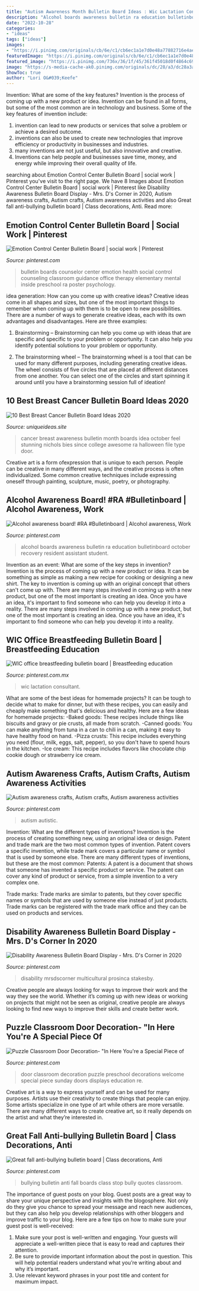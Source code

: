 ```yaml
---
title: "Autism Awareness Month Bulletin Board Ideas : Wic Lactation Consultant"
description: "Alcohol boards awareness bulletin ra education bulletinboard october recovery resident assistant student"
date: "2022-10-28"
categories:
- "ideas"
tags: ["ideas"]
images:
- "https://i.pinimg.com/originals/cb/6e/c1/cb6ec1a1e7d0e48a77882716e4ae7ae6.jpg"
featuredImage: "https://i.pinimg.com/originals/cb/6e/c1/cb6ec1a1e7d0e48a77882716e4ae7ae6.jpg"
featured_image: "https://i.pinimg.com/736x/36/1f/45/361f45018d0f4864c697bebea62335cf--autism-awareness-shirts-autism-shirts.jpg"
image: "https://s-media-cache-ak0.pinimg.com/originals/dc/28/a3/dc28a3a5e03655ae2a3bbb7851e94527.jpg"
ShowToc: true
author: "Lori O&#039;Keefe"
---
```



Invention: What are some of the key features?
Invention is the process of coming up with a new product or idea. Invention can be found in all forms, but some of the most common are in technology and business. Some of the key features of invention include:
1. invention can lead to new products or services that solve a problem or achieve a desired outcome.
2. inventions can also be used to create new technologies that improve efficiency or productivity in businesses and industries. 
3. many inventions are not just useful, but also innovative and creative. 
4. Inventions can help people and businesses save time, money, and energy while improving their overall quality of life.

	

		
searching about Emotion Control Center Bulletin Board | social work | Pinterest you've visit to the right page. We have 8 Images about Emotion Control Center Bulletin Board | social work | Pinterest like Disability Awareness Bulletin Board Display - Mrs. D&#039;s Corner in 2020, Autism awareness crafts, Autism crafts, Autism awareness activities and also Great fall anti-bullying bulletin board | Class decorations, Anti. Read more:
		
    
## Emotion Control Center Bulletin Board | Social Work | Pinterest

<img loading=lazy src="https://s-media-cache-ak0.pinimg.com/originals/dc/28/a3/dc28a3a5e03655ae2a3bbb7851e94527.jpg" onerror="this.onerror=null;this.src='https://tse3.mm.bing.net/th?id=OIP.45WJeWxGpU06_pL97vqamQHaFj&amp;pid=15.1';" alt="Emotion Control Center Bulletin Board | social work | Pinterest">

_Source: pinterest.com_

>bulletin boards counselor center emotion health social control counseling classroom guidance office therapy elementary mental inside preschool ra poster psychology. 

	

idea generation: How can you come up with creative ideas?
Creative ideas come in all shapes and sizes, but one of the most important things to remember when coming up with them is to be open to new possibilities. There are a number of ways to generate creative ideas, each with its own advantages and disadvantages. Here are three examples:
1. Brainstorming – Brainstorming can help you come up with ideas that are specific and specific to your problem or opportunity. It can also help you identify potential solutions to your problem or opportunity.

2. The brainstorming wheel – The brainstorming wheel is a tool that can be used for many different purposes, including generating creative ideas. The wheel consists of five circles that are placed at different distances from one another. You can select one of the circles and start spinning it around until you have a brainstorming session full of ideation!


    
## 10 Best Breast Cancer Bulletin Board Ideas 2020

<img loading=lazy src="https://www.uniqueideas.site/wp-content/uploads/feel-your-booo-bies-board-awesome-idea-for-october-since-it-is.jpg" onerror="this.onerror=null;this.src='https://tse4.mm.bing.net/th?id=OIP.nYN3IvvXX4WOstu7QStEvAHaFj&amp;pid=15.1';" alt="10 Best Breast Cancer Bulletin Board Ideas 2020">

_Source: uniqueideas.site_

>cancer breast awareness bulletin month boards idea october feel stunning nichols bies since college awesome ra halloween file type door. 

	

Creative art is a form ofexpression that is unique to each person. People can be creative in many different ways, and the creative process is often individualized. Some common creative techniques include expressing oneself through painting, sculpture, music, poetry, or photography.

    
## Alcohol Awareness Board! #RA #Bulletinboard | Alcohol Awareness, Work

<img loading=lazy src="https://i.pinimg.com/736x/dc/30/1a/dc301a79beabee751cf8185ca5976c83--alcohol-awareness-ra-boards.jpg" onerror="this.onerror=null;this.src='https://tse4.mm.bing.net/th?id=OIP.CGD44fxCGVSW9efX9BP41AHaFj&amp;pid=15.1';" alt="Alcohol awareness board! #RA #Bulletinboard | Alcohol awareness, Work">

_Source: pinterest.com_

>alcohol boards awareness bulletin ra education bulletinboard october recovery resident assistant student. 

	

Invention as an event: What are some of the key steps in invention?
Invention is the process of coming up with a new product or idea. It can be something as simple as making a new recipe for cooking or designing a new shirt. The key to invention is coming up with an original concept that others can't come up with. There are many steps involved in coming up with a new product, but one of the most important is creating an idea. Once you have an idea, it's important to find someone who can help you develop it into a reality. There are many steps involved in coming up with a new product, but one of the most important is creating an idea. Once you have an idea, it's important to find someone who can help you develop it into a reality.

    
## WIC Office Breastfeeding Bulletin Board | Breastfeeding Education

<img loading=lazy src="https://i.pinimg.com/originals/37/85/d6/3785d635829b04768d47352da13be35e.jpg" onerror="this.onerror=null;this.src='https://tse2.mm.bing.net/th?id=OIP.jw371PH4Crpx_waD22knOQHaFj&amp;pid=15.1';" alt="WIC office breastfeeding bulletin board | Breastfeeding education">

_Source: pinterest.com.mx_

>wic lactation consultant. 

	

What are some of the best ideas for homemade projects?
It can be tough to decide what to make for dinner, but with these recipes, you can easily and cheaply make something that's delicious and healthy. Here are a few ideas for homemade projects: 
-Baked goods: These recipes include things like biscuits and gravy or pie crusts, all made from scratch.
-Canned goods: You can make anything from tuna in a can to chili in a can, making it easy to have healthy food on hand.
-Pizza crusts: This recipe includes everything you need (flour, milk, eggs, salt, pepper), so you don't have to spend hours in the kitchen.
-Ice cream: This recipe includes flavors like chocolate chip cookie dough or strawberry ice cream.

    
## Autism Awareness Crafts, Autism Crafts, Autism Awareness Activities

<img loading=lazy src="https://i.pinimg.com/736x/36/1f/45/361f45018d0f4864c697bebea62335cf--autism-awareness-shirts-autism-shirts.jpg" onerror="this.onerror=null;this.src='https://tse4.mm.bing.net/th?id=OIP.vck6H5oIdt2zUaMpULNMNAHaHa&amp;pid=15.1';" alt="Autism awareness crafts, Autism crafts, Autism awareness activities">

_Source: pinterest.com_

>autism autistic. 

	

Invention: What are the different types of inventions?
Invention is the process of creating something new, using an original idea or design. Patent and trade mark are the two most common types of invention. Patent covers a specific invention, while trade mark covers a particular name or symbol that is used by someone else. There are many different types of inventions, but these are the most common:
Patents: A patent is a document that shows that someone has invented a specific product or service. The patent can cover any kind of product or service, from a simple invention to a very complex one.

Trade marks: Trade marks are similar to patents, but they cover specific names or symbols that are used by someone else instead of just products. Trade marks can be registered with the trade mark office and they can be used on products and services.

    
## Disability Awareness Bulletin Board Display - Mrs. D&#039;s Corner In 2020

<img loading=lazy src="https://i.pinimg.com/originals/55/66/de/5566de5a0f157c0f89f7c1e23ddbf476.jpg" onerror="this.onerror=null;this.src='https://tse4.mm.bing.net/th?id=OIP.lmpRwIaPrbK-ztj2hVsDWwHaFj&amp;pid=15.1';" alt="Disability Awareness Bulletin Board Display - Mrs. D&#039;s Corner in 2020">

_Source: pinterest.com_

>disability mrsdscorner multicultural prosinca stakesby. 

	

Creative people are always looking for ways to improve their work and the way they see the world. Whether it’s coming up with new ideas or working on projects that might not be seen as original, creative people are always looking to find new ways to improve their skills and create better work.

    
## Puzzle Classroom Door Decoration- &quot;In Here You&#039;re A Special Piece Of

<img loading=lazy src="https://i.pinimg.com/originals/cb/6e/c1/cb6ec1a1e7d0e48a77882716e4ae7ae6.jpg" onerror="this.onerror=null;this.src='https://tse1.mm.bing.net/th?id=OIP.swZ-w5pOtSy6VVSun7nd-QHaJ6&amp;pid=15.1';" alt="Puzzle Classroom Door Decoration- &quot;In Here You&#039;re a Special Piece of">

_Source: pinterest.com_

>door classroom decoration puzzle preschool decorations welcome special piece sunday doors displays education re. 

	

Creative art is a way to express yourself and can be used for many purposes. Artists use their creativity to create things that people can enjoy. Some artists specialize in one type of art while others are more versatile. There are many different ways to create creative art, so it really depends on the artist and what they’re interested in.

    
## Great Fall Anti-bullying Bulletin Board | Class Decorations, Anti

<img loading=lazy src="https://i.pinimg.com/originals/4d/9a/73/4d9a7351c29e375b48c2ce3ee962f587.jpg" onerror="this.onerror=null;this.src='https://tse1.mm.bing.net/th?id=OIP.fQ030wbVUsxc-yvYqu64bAHaFj&amp;pid=15.1';" alt="Great fall anti-bullying bulletin board | Class decorations, Anti">

_Source: pinterest.com_

>bullying bulletin anti fall boards class stop bully quotes classroom. 

	

The importance of guest posts on your blog.
Guest posts are a great way to share your unique perspective and insights with the blogosphere. Not only do they give you chance to spread your message and reach new audiences, but they can also help you develop relationships with other bloggers and improve traffic to your blog. Here are a few tips on how to make sure your guest post is well-received: 
1. Make sure your post is well-written and engaging. Your guests will appreciate a well-written piece that is easy to read and captures their attention. 
2. Be sure to provide important information about the post in question. This will help potential readers understand what you’re writing about and why it’s important. 
3. Use relevant keyword phrases in your post title and content for maximum impact.

